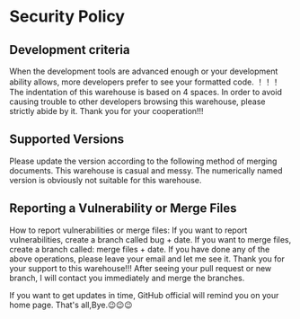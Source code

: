 # Security Policy

## Development criteria

When the development tools are advanced enough or your development ability allows, more developers prefer to see your formatted code.
！！！ The indentation of this warehouse is based on 4 spaces. In order to avoid causing trouble to other developers browsing this warehouse, please strictly abide by it. Thank you for your cooperation!!!

## Supported Versions


Please update the version according to the following method of merging documents. This warehouse is casual and messy. The numerically named version is obviously not suitable for this warehouse.

## Reporting a Vulnerability or Merge Files

How to report vulnerabilities or merge files:
If you want to report vulnerabilities, create a branch called bug + date.
If you want to merge files, create a branch called: merge files + date.
If you have done any of the above operations, please leave your email and let me see it. Thank you for your support to this warehouse!!!
After seeing your pull request or new branch, I will contact you immediately and merge the branches.

If you want to get updates in time, GitHub official will remind you on your home page.
That's all,Bye.😉😉😉
